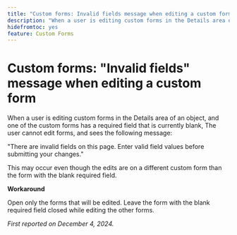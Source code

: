 ```yaml
---
title: "Custom forms: Invalid fields message when editing a custom form"
description: "When a user is editing custom forms in the Details area of an object, and one of the custom forms has a required field that is currently blank, The user cannot edit forms, and sees a message. A workaround is available."
hidefromtoc: yes
feature: Custom Forms
---
```


# Custom forms: "Invalid fields" message when editing a custom form

When a user is editing custom forms in the Details area of an object, and one of the custom forms has a required field that is currently blank, The user cannot edit forms, and sees the following message:

"There are invalid fields on this page. Enter valid field values before submitting your changes."

This may occur even though the edits are on a different custom form than the form with the blank required field.

**Workaround**

Open only the forms that will be edited. Leave the form with the blank required field closed while editing the other forms.

_First reported on December 4, 2024._
